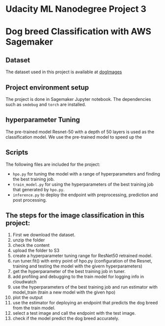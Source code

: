 # Udacity ML Nanodegree Project 3 
# Dog breed Classification with AWS Sagemaker

## Dataset
The dataset used in this project is available at [dogImages](https://s3-us-west-1.amazonaws.com/udacity-aind/dog-project/dogImages.zip)

## Project environment setup
The project is done in Sagemaker Jupyter notebook. The dependencies such as `smdebug` and `torch` are installed. 

## hyperparameter Tuning
The pre-trained model Resnet-50 with a depth of 50 layers is used as the classification model. We use the pre-trained model to speed up the 

## Scripts
The following files are included for the project:
- `hpo.py` for tuning the model with a range of hyperparameters and finding the best training job.
- `train_model.py` for using the hyperparameters of the best training job that generated by `hpo.py`.
- `inference.py` to deploy the endpoint with preprocessing, prediction and post processing.


## The steps for the image classification in this project:

1. First we download the dataset. 
2. unzip the folder
3. check the content
4. upload the folder to S3
5. create a hyperparameter tuning range for ResNet50 retrained model.
6. run tuner.fit() with entry point of hpo.py (configuration of the Resnet, training and testing the model with the givern hyperparameters)
7. get the hyperparameter of the best training job in tuner.
8. add profiling and debugging to the train model for logging info in cloudwatch
9. use the hyperparameters of the best training job and run estimator with model_train (train a new model with the given hpo)
10. plot the output 
11. use the estimator for deploying an endpoint that predicts the dog breed from the train model.
12. select a test image and call the endpoint with the test image.
13. check if the model predict the dog breed accurately. 
